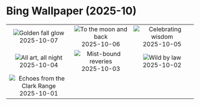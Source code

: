 # Bing Wallpaper (2025-10)

|  |  |  |
|:---:|:---:|:---:|
| ![](https://www.bing.com/th?id=OHR.RidgwayAspens_EN-CA7717329977_400x240.jpg "Golden fall glow") 2025-10-07 | ![](https://www.bing.com/th?id=OHR.AnshunBridge_EN-CA7553942511_400x240.jpg "To the moon and back") 2025-10-06 | ![](https://www.bing.com/th?id=OHR.TeacherOwl_EN-CA7173344502_400x240.jpg "Celebrating wisdom") 2025-10-05 |
| ![](https://www.bing.com/th?id=OHR.InsideOutNB_EN-CA6818912564_400x240.jpg "All art, all night") 2025-10-04 | ![](https://www.bing.com/th?id=OHR.SkyeHeather_EN-CA6782703552_400x240.jpg "Mist-bound reveries") 2025-10-03 | ![](https://www.bing.com/th?id=OHR.OxbowBend_EN-CA0110307953_400x240.jpg "Wild by law") 2025-10-02 |
| ![](https://www.bing.com/th?id=OHR.YosemiteClark_EN-CA9187443856_400x240.jpg "Echoes from the Clark Range") 2025-10-01 |  |  |
